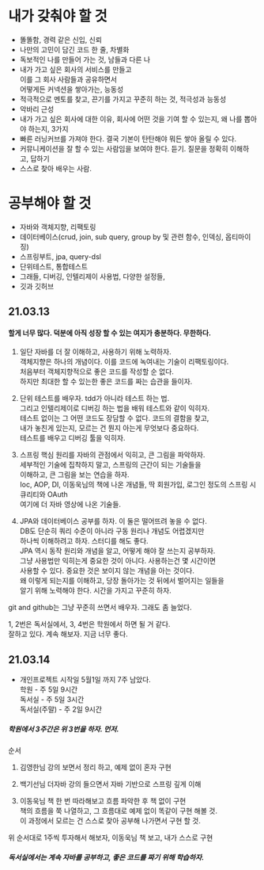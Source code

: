 # 내가 갖춰야 할 것
* 똘똘함, 경력 같은 신입, 신뢰      
* 나만의 고민이 담긴 코드 한 줄, 차별화             
* 독보적인 나를 만들어 가는 것, 남들과 다른 나      
* 내가 가고 싶은 회사의 서비스를 만들고        
  이를 그 회사 사람들과 공유하면서       
  어떻게든 커넥션을 쌓아가는, 능동성     
* 적극적으로 멘토를 찾고, 끈기를 가지고 꾸준히 하는 것, 적극성과 능동성     
* 악바리 근성    
* 내가 가고 싶은 회사에 대한 이유, 회사에 어떤 것을 기여 할 수 있는지, 왜 나를 뽑아야 하는지, 3가지    
* 빠른 러닝커브를 가져야 한다. 결국 기본이 탄탄해야 뭐든 쌓아 올릴 수 있다.   
* 커뮤니케이션을 잘 할 수 있는 사람임을 보여야 한다. 듣기. 질문을 정확히 이해하고, 답하기   
* 스스로 찾아 배우는 사람.   
# 공부해야 할 것
* 자바와 객체지향, 리팩토링
* 데이터베이스(crud, join, sub query, group by 및 관련 함수, 인덱싱, 옵티마이징)   
* 스프링부트, jpa, query-dsl
* 단위테스트, 통합테스트   
* 그래들, 디버깅, 인텔리제이 사용법, 다양한 설정들,    
* 깃과 깃허브    
## 21.03.13 
#### 할게 너무 많다. 덕분에 아직 성장 할 수 있는 여지가 충분하다. 무한하다. 
1. 일단 자바를 더 잘 이해하고, 사용하기 위해 노력하자.   
객체지향은 하나의 개념이다. 이를 코드에 녹여내는 기술이 리팩토링이다.     
처음부터 객체지향적으로 좋은 코드를 작성할 순 없다.     
하지만 최대한 할 수 있는한 좋은 코드를 짜는 습관을 들이자.   

2. 단위 테스트를 배우자. tdd가 아니라 테스트 하는 법.   
그리고 인텔리제이로 디버깅 하는 법을 배워 테스트와 같이 익히자.   
테스트 없이는 그 어떤 코드도 장담할 수 없다. 코드의 결함을 찾고,   
내가 놓친게 있는지, 모르는 건 뭔지 아는게 무엇보다 중요하다.   
테스트를 배우고 디버깅 툴을 익히자.    

3. 스프링 핵심 원리를 자바의 관점에서 익히고, 큰 그림을 파악하자.   
세부적인 기술에 집착하지 말고, 스프링의 근간이 되는 기술들을   
이해하고, 큰 그림을 보는 연습을 하자.     
Ioc, AOP, DI, 이동욱님의 책에 나온 개념들, 딱 회원가입, 로그인 정도의 스프링 시큐리티와 OAuth     
여기에 더 자바 영상에 나온 기술들.

4. JPA와 데이터베이스 공부를 하자. 이 둘은 떨어뜨려 놓을 수 없다.     
DB도 단순히 쿼리 수준이 아니라 구동 원리나 개념도 어렵겠지만    
하나씩 이해하려고 하자. 스터디를 해도 좋다.    
JPA 역시 동작 원리와 개념을 알고, 어떻게 해야 잘 쓰는지 공부하자.    
그냥 사용법만 익히는게 중요한 것이 아니다. 사용하는건 몇 시간이면      
사용할 수 있다. 중요한 것은 보이지 않는 개념을 아는 것이다.    
왜 이렇게 되는지를 이해하고, 당장 돌아가는 것 뒤에서 벌어지는 일들을   
알기 위해 노력해야 한다. 시간을 가지고 꾸준히 하자.    

git and github는 그냥 꾸준히 쓰면서 배우자. 그래도 좀 늘었다.    

1, 2번은 독서실에서, 3, 4번은 학원에서 하면 될 거 같다.     
잘하고 있다. 계속 해보자. 지금 너무 좋다.
## 21.03.14
* 개인프로젝트 시작일 5월1일 까지 7주 남았다.     
학원 - 주 5일 9시간    
독서실 - 주 5일 3시간     
독서실(주말) - 주 2일 9시간

##### 학원에서 3주간은 위 3번을 하자. 먼저. 
순서   
1. 김영한님 강의 보면서 정리 하고, 예제 없이 혼자 구현    
      
2. 백기선님 더자바 강의 들으면서 자바 기반으로 스프링 깊게 이해        
      
3. 이동욱님 책 한 번 따라해보고 흐름 파악한 후 책 없이 구현       
   책의 흐름을 쭉 나열하고, 그 흐름대로 예제 없이 똑같이 구현 해볼 것.          
   이 과정에서 모르는 건 스스로 찾아 공부해 나가면서 구현 할 것.     
    
위 순서대로 1주씩 투자해서 해보자, 이동욱님 책 보고, 내가 스스로 구현     
##### 독서실에서는 계속 자바를 공부하고, 좋은 코드를 짜기 위해 학습하자.
